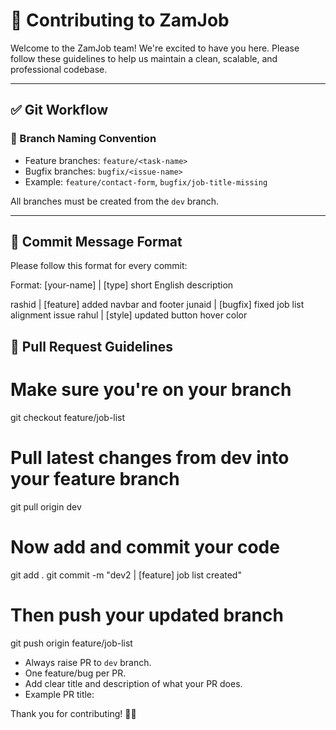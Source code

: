 # 🤝 Contributing to ZamJob

Welcome to the ZamJob team! We're excited to have you here. Please follow these guidelines to help us maintain a clean, scalable, and professional codebase.

---

## ✅ Git Workflow

### 🔀 Branch Naming Convention

- Feature branches: `feature/<task-name>`
- Bugfix branches: `bugfix/<issue-name>`
- Example: `feature/contact-form`, `bugfix/job-title-missing`

All branches must be created from the `dev` branch.

---

## 🧾 Commit Message Format

Please follow this format for every commit:

Format:
[your-name] | [type] short English description

rashid | [feature] added navbar and footer
junaid | [bugfix] fixed job list alignment issue
rahul | [style] updated button hover color



## 🔁 Pull Request Guidelines


# Make sure you're on your branch
git checkout feature/job-list

# Pull latest changes from dev into your feature branch
git pull origin dev

# Now add and commit your code
git add .
git commit -m "dev2 | [feature] job list created"

# Then push your updated branch
git push origin feature/job-list


- Always raise PR to `dev` branch.
- One feature/bug per PR.
- Add clear title and description of what your PR does.
- Example PR title:


Thank you for contributing! 💼🚀